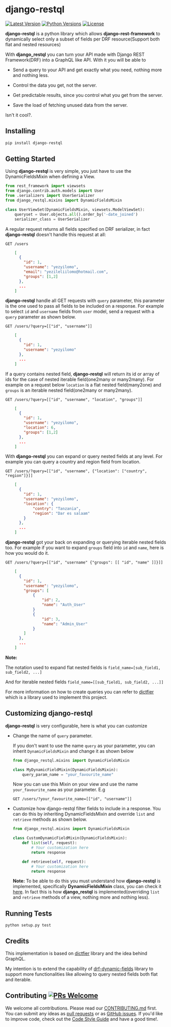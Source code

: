 # django-restql

[![Latest Version](https://img.shields.io/pypi/v/django-restql.svg)](https://pypi.org/project/django-restql/)
[![Python Versions](https://img.shields.io/pypi/pyversions/django-restql.svg)](https://pypi.org/project/django-restql/)
[![License](https://img.shields.io/pypi/l/django-restql.svg)](https://pypi.org/project/django-restql/)

**django-restql** is a python library which allows **django-rest-framework** to dynamically select only a subset of fields per DRF resource(Support both flat and nested resources)

With **django_restql** you can turn your API made with Django REST Framework(DRF) into a GraphQL like API. With it you will be able to
* Send a query to your API and get exactly what you need, nothing more and nothing less.

* Control the data you get, not the server.

* Get predictable results, since you control what you get from the server.

* Save the load of fetching unused data from the server.

Isn't it cool?.

## Installing

```python
pip install django-restql
```

## Getting Started
Using **django-restql** is very simple, you just have to use the DynamicFieldsMixin when defining a View.
```python
from rest_framework import viewsets
from django.contrib.auth.models import User
from .serializers import UserSerializer
from django_restql.mixins import DynamicFieldsMixin

class UserViewSet(DynamicFieldsMixin, viewsets.ModelViewSet):
    queryset = User.objects.all().order_by('-date_joined')
    serializer_class = UserSerializer
```

A regular request returns all fields specified on DRF serializer, in fact **django-restql** doesn't handle this request at all:

```GET /users```

``` json
    [
      {
        "id": 1,
        "username": "yezyilomo",
        "email": "yezileliilomo@hotmail.com",
        "groups": [1,2]
      },
      ...
    ]
```

**django-restql** handle all GET requests with `query` parameter, this parameter is the one used to pass all fields to be included on a response. For example to select `id` and `username` fields from `user` model, send a request with a ` query` parameter as shown below.

`GET /users/?query=[["id", "username"]]`

```json
    [
      {
        "id": 1,
        "username": "yezyilomo"
      },
      ...
    ]
```

If a query contains nested field, **django-restql** will return its id or array of ids for the case of nested iterable field(one2many or many2many). For example on a request below `location` is a flat nested field(many2one) and `groups` is an iterable nested field(one2many or many2many).

`GET /users/?query=[["id", "username", "location", "groups"]]`

```json
    [
      {
        "id": 1,
        "username": "yezyilomo",
        "location": 6,
        "groups": [1,2]
      },
      ...
    ]
```

With **django-restql** you can expand or query nested fields at any level. For example you can query a country and region field from location.

`GET /users/?query=[["id", "username", {"location": ["country", "region"]}]]`

```json
    [
      {
        "id": 1,
        "username": "yezyilomo",
        "location": {
            "contry": "Tanzania",
            "region": "Dar es salaam"
        }
      },
      ...
    ]
```

**django-restql** got your back on expanding or querying iterable nested fields too. For example if you want to expand `groups` field into `id` and `name`, here is how you would do it.

`GET /users/?query=[["id", "username" {"groups": [[ "id", "name" ]]}]]`

```json
    [
      {
        "id": 1,
        "username": "yezyilomo",
        "groups": [
            {
                "id": 2,
                "name": "Auth_User"
            }
            {
                "id": 3,
                "name": "Admin_User"
            }
        ]
      },
      ...
    ]
```

**Note:**

The notation used to expand flat nested fields is  `field_name=[sub_field1, sub_field2, ...]`

And for iterable nested fields  `field_name=[[sub_field1, sub_field2, ...]]`

For more information on how to create queries you can refer to [dictfier](https://github.com/yezyilomo/dictfier#how-dictfier-works) which is a library used to implement this project.

## Customizing django-restql
**django-restql**  is very configurable, here is what you can customize
* Change the name of ```query``` parameter.

    If you don't want to use the name ```query``` as your parameter, you can inherit `DynamicFieldsMixin` and change it as shown below
    ```python
    from django_restql.mixins import DynamicFieldsMixin

    class MyDynamicFieldMixin(DynamicFieldsMixin):
        query_param_name = "your_favourite_name"
     ```
     Now you can use this Mixin on your view and use the name `your_favourite_name` as your parameter. E.g

     `GET /users/?your_favourite_name=[["id", "username"]]`

* Customize how django-restql filter fields to include in a response.
    You can do this by inheriting DynamicFieldsMixin and override `list` and `retrieve` methods as shown below.

    ```python
    from django_restql.mixins import DynamicFieldsMixin

    class CustomDynamicFieldMixin(DynamicFieldsMixin):
        def list(self, request):
            # Your customization here
            return response

        def retrieve(self, request):
            # Your customization here
            return response
    ```
    **Note:** To be able to do this you must understand how **django-restql** is implemented, specifically **DynamicFieldsMixin** class, you can check it [here](https://github.com/yezyilomo/django-restql/blob/master/django_restql/mixins.py). In fact this is how **django_restql** is implemented(overriding `list` and `retrieve` methods of a view, nothing more and nothing less).

## Running Tests
`python setup.py test`

## Credits
This implementation is based on [dictfier](https://github.com/yezyilomo/dictfier) library and the idea behind GraphQL.

My intention is to extend the capability of [drf-dynamic-fields](https://github.com/dbrgn/drf-dynamic-fields) library to support more functionalities like allowing to query nested fields both flat and iterable.


## Contributing [![PRs Welcome](https://img.shields.io/badge/PRs-welcome-brightgreen.svg?style=flat-square)](http://makeapullrequest.com)

We welcome all contributions. Please read our [CONTRIBUTING.md](https://github.com/yezyilomo/django-restql/blob/master/CONTRIBUTING.md) first. You can submit any ideas as [pull requests](https://github.com/yezyilomo/django-restql/pulls) or as [GitHub issues](https://github.com/yezyilomo/django-restql/issues). If you'd like to improve code, check out the [Code Style Guide](https://github.com/yezyilomo/django-restql/blob/master/CONTRIBUTING.md#styleguides) and have a good time!.
